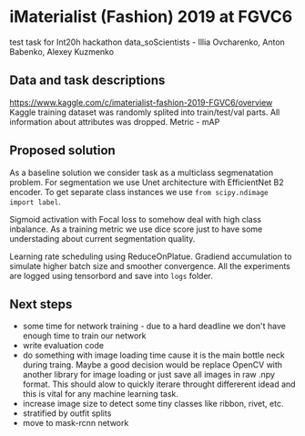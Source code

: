 # iMaterialist (Fashion) 2019 at FGVC6
test task for Int20h hackathon 
data_soScientists - Illia Ovcharenko, Anton Babenko, Alexey Kuzmenko

## Data and task descriptions
https://www.kaggle.com/c/imaterialist-fashion-2019-FGVC6/overview
Kaggle training dataset was randomly splited into train/test/val parts.
All information about attributes was dropped.
Metric - mAP 

## Proposed solution 
As a baseline solution we consider task as a multiclass segmenatation problem.  For segmentation we use Unet architecture with EfficientNet B2 encoder. To get separate class instances we use ```from scipy.ndimage import label```. 

Sigmoid activation with Focal loss to somehow deal with high class inbalance.
As a training metric we use dice score just to have some understading about current segmentation quality.

Learning rate scheduling using ReduceOnPlatue.
Gradiend accumulation to simulate higher batch size and smoother convergence.
All the experiments are logged using tensorbord and save into ```logs``` folder.


## Next steps
- some time for network training - due to a hard deadline we don't have enough time to train our network
- write evaluation code
- do something with image loading time cause it is the main bottle neck during traing. Maybe a good decision would be replace OpenCV with another library for image loading or just save all images in raw .npy format. This should alow to quickly iterare throught differerent idead and this is vital for any machine learning task.
- increase image size to detect some tiny classes like ribbon, rivet, etc.
- stratified by outfit splits
- move to mask-rcnn network

